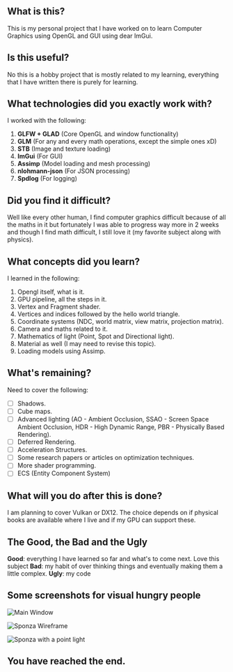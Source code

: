 ## What is this?
This is my personal project that I have worked on to learn Computer Graphics using OpenGL and GUI using dear ImGui.

## Is this useful?
No this is a hobby project that is mostly related to my learning, everything that I have written there is purely for learning.

## What technologies did you exactly work with?
I worked with the following:
1. **GLFW + GLAD** (Core OpenGL and window functionality)
2. **GLM** (For any and every math operations, except the simple ones xD)
3. **STB** (Image and texture loading)
4. **ImGui** (For GUI)
5. **Assimp** (Model loading and mesh processing)
6. **nlohmann-json** (For JSON processing)
7. **Spdlog** (For logging)

## Did you find it difficult?
Well like every other human, I find computer graphics difficult because of all the maths in it but fortunately I was able to progress way more in 2 weeks and though I find math difficult, I still love it (my favorite subject along with physics).

## What concepts did you learn?
I learned in the following:
1. Opengl itself, what is it.
2. GPU pipeline, all the steps in it.
4. Vertex and Fragment shader.
5. Vertices and indices followed by the hello world triangle.
6. Coordinate systems (NDC, world matrix, view matrix, projection matrix).
7. Camera and maths related to it.
8. Mathematics of light (Point, Spot and Directional light).
9. Material as well (I may need to revise this topic).
10. Loading models using Assimp.

## What's remaining?
Need to cover the following:
- [ ] Shadows.
- [ ] Cube maps.
- [ ] Advanced lighting (AO - Ambient Occlusion, SSAO - Screen Space Ambient Occlusion, HDR - High Dynamic Range, PBR - Physically Based Rendering).
- [ ] Deferred Rendering.
- [ ] Acceleration Structures.
- [ ] Some research papers or articles on optimization techniques.
- [ ] More shader programming.
- [ ] ECS (Entity Component System)

## What will you do after this is done?
I am planning to cover Vulkan or DX12. The choice depends on if physical books are available where I live and if my GPU can support these.

## The Good, the Bad and the Ugly
**Good**: everything I have learned so far and what's to come next. Love this subject
**Bad**: my habit of over thinking things and eventually making them a little complex.
**Ugly**: my code

## Some screenshots for visual hungry people
![Main Window](https://github.com/user-attachments/assets/79f0e9ba-5a65-4344-a61c-5a14c09d9670)

![Sponza Wireframe](https://github.com/user-attachments/assets/23a403fe-1cec-4611-be3d-d706917825ec)

![Sponza with a point light](https://github.com/user-attachments/assets/41da8434-81e8-4b64-bd31-0b1407417ade)

## You have reached the end.
